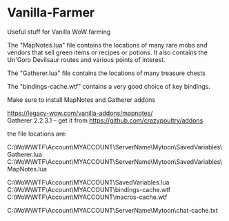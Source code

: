 # Vanilla-Farmer
Useful stuff for Vanilla WoW farming

The "MapNotes.lua" file contains the locations of many rare mobs and vendors that sell green items or recipes or potions. It also contains the Un'Goro Devilsaur routes and various points of interest.

The "Gatherer.lua" file contains the locations of many treasure chests

The "bindings-cache.wtf" contains a very good choice of key bindings.

Make sure to install MapNotes and Gatherer addons

https://legacy-wow.com/vanilla-addons/mapnotes/<br>
Gatherer 2.2.3.1 – get it from https://github.com/crazypoultry/addons

the file locations are:

C:\WoW\WTF\Account\MYACCOUNT\ServerName\Mytoon\SavedVariables\Gatherer.lua
C:\WoW\WTF\Account\MYACCOUNT\ServerName\Mytoon\SavedVariables\MapNotes.lua

C:\WoW\WTF\Account\MYACCOUNT\SavedVariables.lua<br>
C:\WoW\WTF\Account\MYACCOUNT\bindings-cache.wtf<br>
C:\WoW\WTF\Account\MYACCOUNT\macros-cache.wtf

C:\WoW\WTF\Account\MYACCOUNT\ServerName\Mytoon\chat-cache.txt
